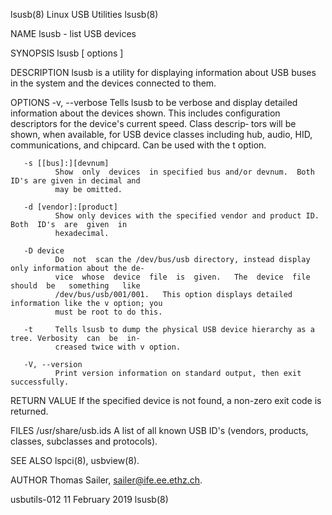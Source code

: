 lsusb(8)                                  Linux USB Utilities                                 lsusb(8)

NAME
       lsusb - list USB devices

SYNOPSIS
       lsusb [ options ]

DESCRIPTION
       lsusb  is  a  utility  for displaying information about USB buses in the system and the devices
       connected to them.

OPTIONS
       -v, --verbose
              Tells lsusb to be verbose and display detailed  information  about  the  devices  shown.
              This  includes configuration descriptors for the device's current speed.  Class descrip‐
              tors will be shown, when available, for USB device classes including  hub,  audio,  HID,
              communications, and chipcard. Can be used with the t option.

       -s [[bus]:][devnum]
              Show  only  devices  in specified bus and/or devnum.  Both ID's are given in decimal and
              may be omitted.

       -d [vendor]:[product]
              Show only devices with the specified vendor and product ID.   Both  ID's  are  given  in
              hexadecimal.

       -D device
              Do  not  scan the /dev/bus/usb directory, instead display only information about the de‐
              vice  whose  device  file  is  given.   The  device  file  should  be   something   like
              /dev/bus/usb/001/001.   This option displays detailed information like the v option; you
              must be root to do this.

       -t     Tells lsusb to dump the physical USB device hierarchy as a tree. Verbosity  can  be  in‐
              creased twice with v option.

       -V, --version
              Print version information on standard output, then exit successfully.

RETURN VALUE
       If the specified device is not found, a non-zero exit code is returned.

FILES
       /usr/share/usb.ids
              A list of all known USB ID's (vendors, products, classes, subclasses and protocols).

SEE ALSO
       lspci(8), usbview(8).

AUTHOR
       Thomas Sailer, <sailer@ife.ee.ethz.ch>.

usbutils-012                               11 February 2019                                   lsusb(8)
